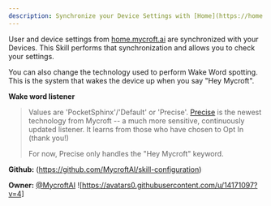 ```yaml
---
description: Synchronize your Device Settings with [Home](https://home.mycroft.ai)
---
```

User and device settings from [home.mycroft.ai](https://home.mycroft.ai) are
synchronized with your Devices.  This Skill performs that synchronization and
allows you to check your settings.

You can also change the technology used to perform Wake Word spotting.  This is
the system that wakes the device up when you say "Hey Mycroft".

__Wake word listener__
> Values are 'PocketSphinx'/'Default' or 'Precise'.
> [Precise](https://mycroft.ai/documentation/precise) is the newest technology from Mycroft -- a much more sensitive,
> continuously updated listener.  It learns from those who have chosen to
> Opt In (thank you!)
>
> For now, Precise only handles the "Hey Mycroft" keyword.

**Github:** (https://github.com/MycroftAI/skill-configuration)

**Owner:** [@MycroftAI](https://github.com/MycroftAI) ![https://avatars0.githubusercontent.com/u/14171097?v=4]

